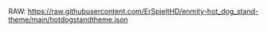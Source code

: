 RAW: https://raw.githubusercontent.com/ErSpieltHD/enmity-hot_dog_stand-theme/main/hotdogstandtheme.json
